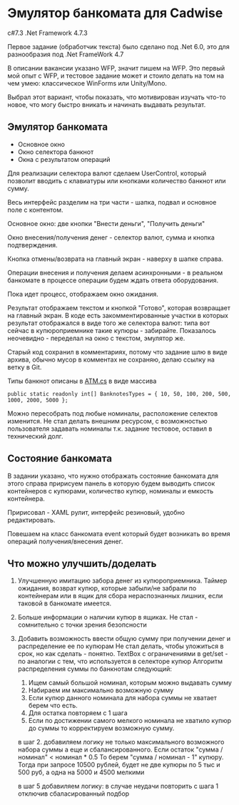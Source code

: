 Эмулятор банкомата для Cadwise
==============================

c#7.3
.Net Framework 4.7.3

Первое задание (обработчик текста) было сделано под .Net 6.0, это для разнообразия 
под .Net FrameWork 4.7

В описании вакансии указано WFP, значит пишем на WFP.
Это первый мой опыт с WFP, и тестовое задание может и стоило делать на том на чем умею: 
классическое WinForms или Unity/Mono.

Выбрал этот вариант, чтобы показать, что мотивирован изучать что-то
новое, что могу быстро вникать и начинать выдавать результат.

Эмулятор банкомата
------------------

- Основное окно
- Окно селектора банкнот 
- Окна с результатом операций 

Для реализации селектора валют сделаем UserControl, 
который позволит вводить с клавиатуры или кнопками количество банкнот
или сумму. 

Весь интерфейс разделим на три части - шапка, подвал и основное поле с контентом.

Основное окно: две кнопки "Внести деньги", "Получить деньги"

Окно внесения/получения денег - селектор валют, сумма и кнопка подтверждения. 

Кнопка отмены/возврата на главный экран - наверху в шапке справа.

Операции внесения и получения делаем асинхронными - в реальном банкомате
в процессе операции будем ждать ответа оборудования.

Пока идет процесс, отображаем окно ожидания.

Результат отображаем текстом и кнопкой "Готово", которая возвращает на главный экран.
В коде есть закомментированные участки в которых результат отображался в виде 
того же селектора валют: типа вот сейчас в купюроприемнике такие купюры - забирайте.
Показалось неочевидно - переделал на окно с текстом, эмулятор же.

Старый код сохранил в комментариях, потому что задание шлю в виде архива, 
обычно мусор в комментах не сохраняю, делаю ссылку на ветку в Git.

Типы банкнот описаны в [ATM.cs](https://github.com/ive-32/CadwiseATMEmulator/blob/f82973a89f5a43a8d74deeed55cbb8613e019a2d/CadwiseATMEmulator/ATMClasses/ATM.cs) 
в виде массива

    public static readonly int[] BanknotesTypes = { 10, 50, 100, 200, 500, 1000, 2000, 5000 };

Можно пересобрать под любые номиналы, расположение селектов изменится. 
Не стал делать внешним ресурсом, с возможностью пользователя задавать номиналы 
т.к. задание тестовое, оставил в технический долг. 

Состояние банкомата 
-------------------

В задании указано, что нужно отображать состояние банкомата 
для этого справа пририсуем панель в которую будем выводить список контейнеров 
с купюрами, количество купюр, номиналы и емкость контейнера.

Пририсовал - XAML рулит, интерфейс резиновый, удобно редактировать.

Повешаем на класс банкомата event который будет возникать во время операций получения/внесения денег.

Что можно улучшить/доделать
---------------------------

1. Улучшенную имитацию забора денег из купюроприемника.
Таймер ожидания, возврат купюр, которые забыли/не забрали по контейнерам
или в ящик для сбора нераспознанных лишних, если таковой в банкомате имеется.
2. Больше информации о наличии купюр в ящиках. Не стал - сомнительно с точки зрения безопсности
3. Добавить возможность ввести общую сумму при получении денег и распределение ее по купюрам
Не стал делать, чтобы уложиться в срок, но как сделать - понятно. 
TextBox с ограничениями в get/set - по аналогии с тем, что используется в селекторе купюр
Алгоритм распределения суммы по банкнотам следующий:


    1. Ищем самый большой номинал, которым можно выдавать сумму
    2. Набираем им максимально возможную сумму
    3. Если купюр данного номинала для набора суммы не хватает берем что есть.
    4. Для остатка повторяем с 1 шага
    5. Если по достижении самого мелкого номинала не хватило купюр до суммы 
        то корректируем возможную сумму.
    
    в шаг 2. добавиляем логику не только максимального возможного набора суммы 
    а еще и сбалансированного. Если остаток "сумма / номинал" < номинал * 0.5 
    То берем "сумма / номинал - 1" купюру.
    Тогда при запросе 10500 рублей, будет не две купюры по 5 тыс и 500 руб, 
    а одна на 5000 и 4500 мелкими
    
    в шаг 5 добавиляем логику: в случае неудачи повторить с шага 1 
    отключив сбаласированный подбор 
